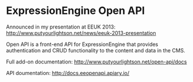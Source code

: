 ExpressionEngine Open API
========
Announced in my presentation at EEUK 2013: http://www.putyourlightson.net/news/eeuk-2013-presentation

Open API is a front-end API for ExpressionEngine that provides authentication and CRUD functionality to the content and data in the CMS.

Full add-on documentation: http://www.putyourlightson.net/open-api/docs

API doumentation: http://docs.eeopenapi.apiary.io/
